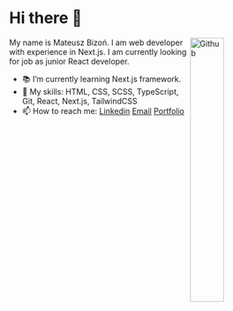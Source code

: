 # Hi there 👋

<img width="35%" align="right" alt="Github" src="https://user-images.githubusercontent.com/48678280/88862734-4903af80-d201-11ea-968b-9c939d88a37c.gif" />

My name is Mateusz Bizoń. I am web developer with experience in Next.js. I am currently looking for job as junior React developer.

- 📚 I’m currently learning Next.js framework.
- 🔭 My skills: HTML, CSS, SCSS, TypeScript, Git, React, Next.js, TailwindCSS
- 📫 How to reach me: [Linkedin](https://www.linkedin.com/in/mateusz-bizo%C5%84-ab5672304/) [Email](mailto:mat-biz@wp.pl) [Portfolio](https://portfoliomateuszbizon.netlify.app/)

